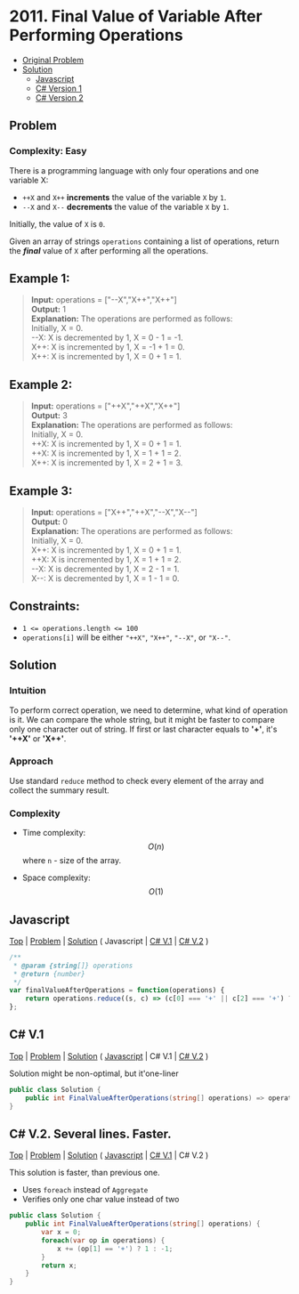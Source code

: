 # 2011. Final Value of Variable After Performing Operations

- [Original Problem](https://leetcode.com/problems/final-value-of-variable-after-performing-operations/description/)
- [Solution](#solution)
  - [Javascript](#javascript)
  - [C# Version 1](#c-v1)
  - [C# Version 2](#c-v2-several-lines-faster)

## Problem
### Complexity: Easy

There is a programming language with only four operations and one variable X:

- `++X` and `X++` **increments** the value of the variable `X` by `1`.
- `--X` and `X--` **decrements** the value of the variable `X` by `1`.

Initially, the value of `X` is `0`.

Given an array of strings `operations` containing a list of operations, return the _**final**_ value of `X` after performing all the operations.


## Example 1:

> **Input:** operations = ["--X","X++","X++"]\
**Output:** 1\
**Explanation:** The operations are performed as follows:\
Initially, X = 0.\
--X: X is decremented by 1, X =  0 - 1 = -1.\
X++: X is incremented by 1, X = -1 + 1 =  0.\
X++: X is incremented by 1, X =  0 + 1 =  1.

## Example 2:

> **Input:** operations = ["++X","++X","X++"]\
**Output:** 3\
**Explanation:** The operations are performed as follows:\
Initially, X = 0.\
++X: X is incremented by 1, X = 0 + 1 = 1.\
++X: X is incremented by 1, X = 1 + 1 = 2.\
X++: X is incremented by 1, X = 2 + 1 = 3.

## Example 3:

> **Input:** operations = ["X++","++X","--X","X--"]\
**Output:** 0\
**Explanation:** The operations are performed as follows:\
Initially, X = 0.\
X++: X is incremented by 1, X = 0 + 1 = 1.\
++X: X is incremented by 1, X = 1 + 1 = 2.\
--X: X is decremented by 1, X = 2 - 1 = 1.\
X--: X is decremented by 1, X = 1 - 1 = 0.
 

## Constraints:

- `1 <= operations.length <= 100`
- `operations[i]` will be either `"++X"`, `"X++"`, `"--X"`, or `"X--"`.


## Solution

### Intuition
To perform correct operation, we need to determine, what kind of operation is it. We can compare the whole string, but it might be faster to compare only one character out of string. If first or last character equals to **'+'**, it's **'++X'** or **'X++'**. 

### Approach
Use standard `reduce` method to check every element of the array and collect the summary result.

### Complexity
- Time complexity: $$O(n)$$ where `n` - size of the array.
<!-- Add your time complexity here, e.g. $$O(n)$$ -->

- Space complexity: $$O(1)$$
<!-- Add your space complexity here, e.g. $$O(n)$$ -->

## Javascript
[Top](#2011-final-value-of-variable-after-performing-operations) |
[Problem](#problem) |
[Solution](#solution) (
Javascript |
[C# V.1](#c-v1) |
[C# V.2](#c-v2-several-lines-faster) )


```javascript
/**
 * @param {string[]} operations
 * @return {number}
 */
var finalValueAfterOperations = function(operations) {
    return operations.reduce((s, c) => (c[0] === '+' || c[2] === '+') ? s + 1 : s - 1, 0);
};
```

## C# V.1
[Top](#2011-final-value-of-variable-after-performing-operations) |
[Problem](#problem) |
[Solution](#solution) (
[Javascript](#javascript) |
C# V.1 |
[C# V.2](#c-v2-several-lines-faster) )

Solution might be non-optimal, but it'one-liner

```csharp
public class Solution {
    public int FinalValueAfterOperations(string[] operations) => operations.Aggregate(0, (i, s) => (s[0] == '+' || s[2] == '+') ? i + 1 : i - 1);
}
```

## C# V.2. Several lines. Faster.
[Top](#2011-final-value-of-variable-after-performing-operations) |
[Problem](#problem) |
[Solution](#solution) (
[Javascript](#javascript) |
[C# V.1](#c-v1) |
C# V.2 )

This solution is faster, than previous one.
- Uses `foreach` instead of `Aggregate`
- Verifies only one char value instead of two

```csharp
public class Solution {
    public int FinalValueAfterOperations(string[] operations) {
        var x = 0;
        foreach(var op in operations) {
            x += (op[1] == '+') ? 1 : -1;
        }
        return x;
    }
}
```